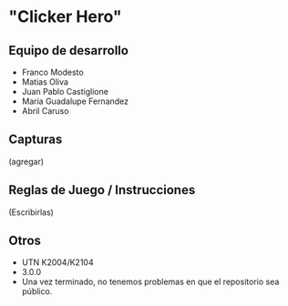 # "Clicker Hero"

## Equipo de desarrollo

- Franco Modesto
- Matias Oliva
- Juan Pablo Castiglione
- Maria Guadalupe Fernandez
- Abril Caruso

## Capturas

(agregar)

## Reglas de Juego / Instrucciones

(Escribirlas)

## Otros

- UTN K2004/K2104
- 3.0.0
- Una vez terminado, no tenemos problemas en que el repositorio sea público.